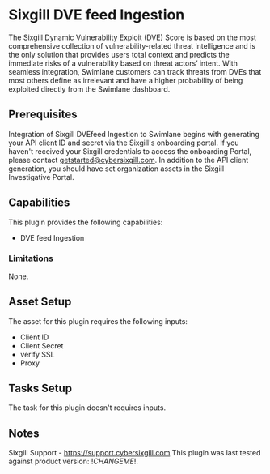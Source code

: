 # Sixgill DVE feed Ingestion

The Sixgill Dynamic Vulnerability Exploit (DVE) Score is based on the most comprehensive collection of vulnerability-related threat intelligence and is the only solution that provides users total context and predicts the immediate risks of a vulnerability based on threat actors’ intent. With seamless integration, Swimlane customers can track threats from DVEs that most others define as irrelevant and have a higher probability of being exploited directly from the Swimlane dashboard.

## Prerequisites

Integration of Sixgill DVEfeed Ingestion to Swimlane begins with generating your API client ID and secret via the Sixgill's onboarding portal. If you haven't received your Sixgill credentials to access the onboarding Portal, please contact getstarted@cybersixgill.com.
In addition to the API client generation, you should have set organization assets in the Sixgill Investigative Portal.

## Capabilities

This plugin provides the following capabilities:

* DVE feed Ingestion

### Limitations

None.

## Asset Setup

The asset for this plugin requires the following inputs:

* Client ID
* Client Secret
* verify SSL
* Proxy

## Tasks Setup

The task for this plugin doesn't requires inputs.

## Notes

Sixgill Support - https://support.cybersixgill.com
This plugin was last tested against product version: !*CHANGEME*!.
